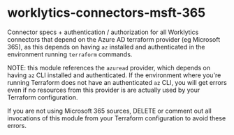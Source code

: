 # worklytics-connectors-msft-365

Connector specs + authentication / authorization for all Worklytics connectors that depend on the
Azure AD terraform provider (eg Microsoft 365), as this depends on having `az` installed and
authenticated in the environment running `terraform` commands.

NOTE: this module references the `azuread` provider, which depends on having `az` CLI installed and
authenticated. If the environment where you're running Terraform does not have an authenticated
`az` CLI, you will get errors even if no resources from this provider is are actually used by
your Terraform configuration.

If you are not using Microsoft 365 sources, DELETE or comment out all invocations of this
module from your Terraform configuration to avoid these errors.
